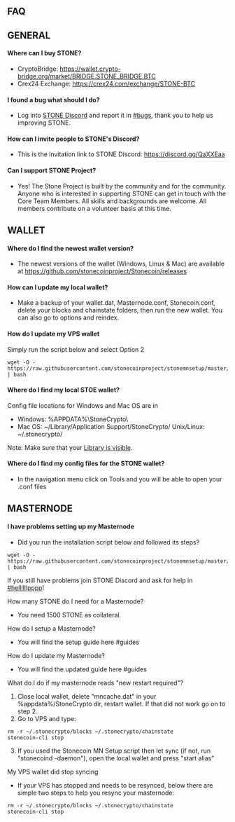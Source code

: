 FAQ
--

## GENERAL

#### Where can I buy STONE?

- CryptoBridge: https://wallet.crypto-bridge.org/market/BRIDGE.STONE_BRIDGE.BTC
- Crex24 Exchange: https://crex24.com/exchange/STONE-BTC

#### I found a bug what should I do?

- Log into [STONE Discord](https://discord.gg/7ZuCMmz) and report it in [#bugs](https://discord.gg/7ZuCMmz), thank you to help us improving STONE.

#### How can I invite people to STONE's Discord?

- This is the invitation link to STONE Discord: https://discord.gg/QaXXEaa

#### Can I support STONE Project?

- Yes! The Stone Project is built by the community and for the community. Anyone who is interested in supporting STONE can get in touch with the Core Team Members. All skills and backgrounds are welcome. All members contribute on a volunteer basis at this time.

## WALLET

#### Where do I find the newest wallet version?

- The newest versions of the wallet (Windows, Linux & Mac) are available at https://github.com/stonecoinproject/Stonecoin/releases

#### How can I update my local wallet?

- Make a backup of your wallet.dat, Masternode.conf, Stonecoin.conf, delete your blocks and chainstate folders, then run the new wallet. You can also go to options and reindex.

#### How do I update my VPS wallet

Simply run the script below and select Option 2

```
wget -O - https://raw.githubusercontent.com/stonecoinproject/stonemnsetup/master/stonemnsetup.sh | bash
```

#### Where do I find my local STOE wallet?

Config file locations for Windows and Mac OS are in

- Windows: %APPDATA%\StoneCrypto\
- Mac OS: ~/Library/Application Support/StoneCrypto/ Unix/Linux: ~/.stonecrypto/

Note: Make sure that your [Library is visible](https://knowledge.autodesk.com/support/fusion-360/troubleshooting/caas/sfdcarticles/sfdcarticles/How-to-Access-Hidden-User-Library-folder-on-Mac-OS.html).

#### Where do I find my config files for the STONE wallet?

- In the navigation menu click on Tools and you will be able to open your .conf files


## MASTERNODE

#### I have problems setting up my Masternode

- Did you run the installation script below and followed its steps?

```
wget -O - https://raw.githubusercontent.com/stonecoinproject/stonemnsetup/master/stonemnsetup.sh | bash
```

If you still have problems join STONE Discord and ask for help in [#hellllllpppp](https://discord.gg/DPfR9ge)!

How many STONE do I need for a Masternode?

- You need 1500 STONE as collateral.

How do I setup a Masternode?

- You will find the setup guide here #guides

How do I update my Masternode?

- You will find the updated guide here #guides

What do I do if my masternode reads "new restart required"?

1. Close local wallet, delete "mncache.dat" in your %appdata%/StoneCrypto dir, restart wallet. If that did not work go on to step 2.
2. Go to VPS and type:

```
rm -r ~/.stonecrypto/blocks ~/.stonecrypto/chainstate
stonecoin-cli stop
```

3. If you used the Stonecoin MN Setup script then let sync (if not, run "stonecoind -daemon"), open the local wallet and press "start alias"

My VPS wallet did stop syncing

- If your VPS has stopped and needs to be resynced, below there are simple two steps to help you resync your masternode:

```
rm -r ~/.stonecrypto/blocks ~/.stonecrypto/chainstate
stonecoin-cli stop
```
